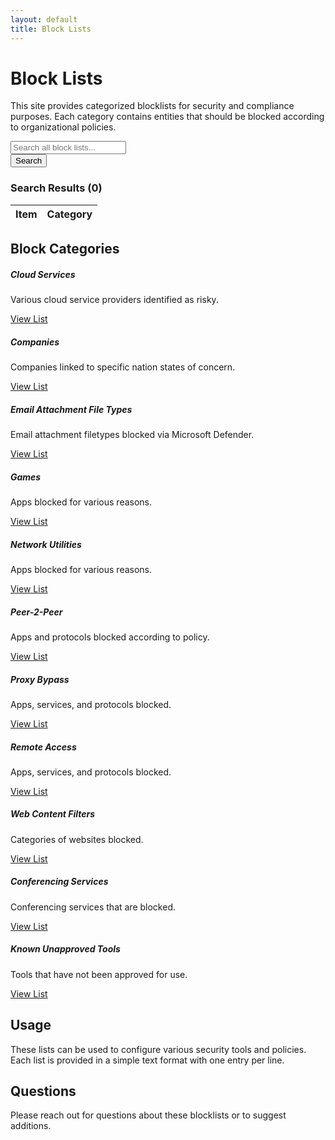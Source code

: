 ```yaml
---
layout: default
title: Block Lists
---
```


# Block Lists

This site provides categorized blocklists for security and compliance purposes. Each category contains entities that should be blocked according to organizational policies.

<div class="search-container mb-4">
  <div class="input-group">
    <input type="text" id="globalSearch" class="form-control form-control-lg" placeholder="Search all block lists...">
    <div class="input-group-append">
      <button class="btn btn-primary" type="button" id="searchButton">
        <i class="fas fa-search"></i> Search
      </button>
    </div>
  </div>
  <div id="searchResults" class="mt-3 d-none">
    <h3>Search Results (<span id="resultCount">0</span>)</h3>
    <div class="table-responsive">
      <table class="table table-striped table-hover" id="resultsTable">
        <thead>
          <tr>
            <th>Item</th>
            <th>Category</th>
          </tr>
        </thead>
        <tbody id="resultsBody">
        </tbody>
      </table>
    </div>
  </div>
</div>

## Block Categories

<div class="row">
  <div class="col-md-4 mb-4">
    <div class="card category-card h-100">
      <div class="card-body">
        <h5 class="card-title">Cloud Services</h5>
        <p class="card-text">Various cloud service providers identified as risky.</p>
        <a href="{{ site.baseurl }}/cloud-services.html" class="btn btn-primary">View List</a>
      </div>
    </div>
  </div>
  <div class="col-md-4 mb-4">
    <div class="card category-card h-100">
      <div class="card-body">
        <h5 class="card-title">Companies</h5>
        <p class="card-text">Companies linked to specific nation states of concern.</p>
        <a href="{{ site.baseurl }}/companies.html" class="btn btn-primary">View List</a>
      </div>
    </div>
  </div>
  <div class="col-md-4 mb-4">
    <div class="card category-card h-100">
      <div class="card-body">
        <h5 class="card-title">Email Attachment File Types</h5>
        <p class="card-text">Email attachment filetypes blocked via Microsoft Defender.</p>
        <a href="{{ site.baseurl }}/email-attachment-file-types.html" class="btn btn-primary">View List</a>
      </div>
    </div>
  </div>
  <div class="col-md-4 mb-4">
    <div class="card category-card h-100">
      <div class="card-body">
        <h5 class="card-title">Games</h5>
        <p class="card-text">Apps blocked for various reasons.</p>
        <a href="{{ site.baseurl }}/games.html" class="btn btn-primary">View List</a>
      </div>
    </div>
  </div>
  <div class="col-md-4 mb-4">
    <div class="card category-card h-100">
      <div class="card-body">
        <h5 class="card-title">Network Utilities</h5>
        <p class="card-text">Apps blocked for various reasons.</p>
        <a href="{{ site.baseurl }}/network-utilities.html" class="btn btn-primary">View List</a>
      </div>
    </div>
  </div>
  <div class="col-md-4 mb-4">
    <div class="card category-card h-100">
      <div class="card-body">
        <h5 class="card-title">Peer-2-Peer</h5>
        <p class="card-text">Apps and protocols blocked according to policy.</p>
        <a href="{{ site.baseurl }}/peer-2-peer.html" class="btn btn-primary">View List</a>
      </div>
    </div>
  </div>
  <div class="col-md-4 mb-4">
    <div class="card category-card h-100">
      <div class="card-body">
        <h5 class="card-title">Proxy Bypass</h5>
        <p class="card-text">Apps, services, and protocols blocked.</p>
        <a href="{{ site.baseurl }}/proxy-bypass.html" class="btn btn-primary">View List</a>
      </div>
    </div>
  </div>
  <div class="col-md-4 mb-4">
    <div class="card category-card h-100">
      <div class="card-body">
        <h5 class="card-title">Remote Access</h5>
        <p class="card-text">Apps, services, and protocols blocked.</p>
        <a href="{{ site.baseurl }}/remote-access.html" class="btn btn-primary">View List</a>
      </div>
    </div>
  </div>
  <div class="col-md-4 mb-4">
    <div class="card category-card h-100">
      <div class="card-body">
        <h5 class="card-title">Web Content Filters</h5>
        <p class="card-text">Categories of websites blocked.</p>
        <a href="{{ site.baseurl }}/web-content-filters.html" class="btn btn-primary">View List</a>
      </div>
    </div>
  </div>
  <div class="col-md-4 mb-4">
    <div class="card category-card h-100">
      <div class="card-body">
        <h5 class="card-title">Conferencing Services</h5>
        <p class="card-text">Conferencing services that are blocked.</p>
        <a href="{{ site.baseurl }}/conferencing-services.html" class="btn btn-primary">View List</a>
      </div>
    </div>
  </div>
  <div class="col-md-4 mb-4">
    <div class="card category-card h-100">
      <div class="card-body">
        <h5 class="card-title">Known Unapproved Tools</h5>
        <p class="card-text">Tools that have not been approved for use.</p>
        <a href="{{ site.baseurl }}/known-unapproved-tools.html" class="btn btn-primary">View List</a>
      </div>
    </div>
  </div>
</div>

## Usage

These lists can be used to configure various security tools and policies. Each list is provided in a simple text format with one entry per line.

## Questions

Please reach out for questions about these blocklists or to suggest additions.